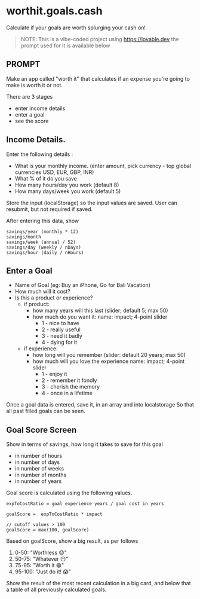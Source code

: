 # worthit.goals.cash
 
Calculate if your goals are worth splurging your cash on! 

> NOTE: This is a vibe-coded project using <https://lovable.dev>
>       the prompt used for it is available below 



## PROMPT 

Make an app called "worth it" that calculates if an expense you're going to make is worth it or not.

There are 3 stages

- enter income details
- enter a goal
- see the score

## Income Details.

Enter the following details :

- What is your monthly income. (enter amount, pick currency - top global currencies USD, EUR, GBP, INR)
- What % of it do you save
- How many hours/day you work (default 8)
- How many days/week you work (default 5)

Store the input (localStorage) so the input values are saved. User can resubmit, but not required if saved.

After entering this data, show

    savings/year (monthly * 12)
    savings/month
    savings/week (annual / 52)
    savings/day (weekly / nDays)
    savings/hour (daily / nHours)

## Enter a Goal

- Name of Goal (eg: Buy an iPhone, Go for Bali Vacation)
- How much will it cost? 
- Is this a product or experience?
  - if product: 
	  - how many years will this last (slider; default 5; max 50)
	  - how much do you want it: name: impact; 4-point slider 
		  - 1 - nice to have 
		  - 2 - really useful 
		  - 3 - need it badly 
		  - 4 - dying for it 
  - if experience: 
	  - how long will you remember (slider: default 20 years; max 50)
	  - how much will you love the experience name: impact; 4-point slider
		  - 1 - enjoy it 
		  - 2 - remember it fondly 
		  - 3 - cherish the memory
		  - 4 - once in a lifetime 

Once a goal data is entered, save it, in an array and into localstorage
So that all past filled goals can be seen. 

## Goal Score Screen 

Show in terms of savings, how long it takes to save for this goal 
 - in number of hours
 - in number of days
 - in number of weeks
 - in number of months 
 - in number of years

Goal score is calculated using the following values. 

```
expToCostRatio = goal experience years / goal cost in years

goalScore =  expToCostRatio * impact 

// cutoff values > 100 
goalScore = max(100, goalScore) 
```

Based on goalScore, show a big result, as per follows 

1. 0-50: "Worthless 😞" 
2. 50-75: "Whatever 😶" 
3. 75-95: "Worth it 😁"
4. 95-100: "Just do it! 😱" 

Show the result of the most recent calculation in a big card, and below that a table of all previously calculated goals.

